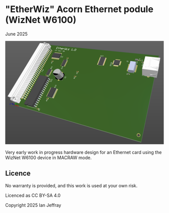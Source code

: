 # "EtherWiz" Acorn Ethernet podule (WizNet W6100)

June 2025

![3D View](Generated/EtherWiz_3D_View.png)

Very early work in progress hardware design for an Ethernet card using the WizNet W6100 device in MACRAW mode.


## Licence

No warranty is provided, and this work is used at your own risk.  

Licenced as CC BY-SA 4.0

Copyright 2025 Ian Jeffray

